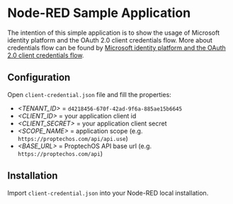 # Node-RED Sample Application

The intention of this simple application is to show the usage of Microsoft identity platform and the OAuth 2.0 client credentials flow. More about credentials flow can be found by [Microsoft identity platform and the OAuth 2.0 client credentials flow](https://docs.microsoft.com/en-us/azure/active-directory/develop/v2-oauth2-client-creds-grant-flow). 

## Configuration

Open `client-credential.json` file and fill the properties:

* _<TENANT_ID>_ = `d4218456-670f-42ad-9f6a-885ae15b6645`
* _<CLIENT_ID>_ = your application client id
* _<CLIENT_SECRET>_ = your application client secret
* _<SCOPE_NAME>_ = application scope (e.g. `https://proptechos.com/api/api.use`)
* _<BASE_URL>_ = ProptechOS API base url (e.g. `https://proptechos.com/api`)

## Installation 

Import `client-credential.json` into your Node-RED local installation.
